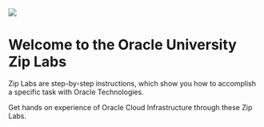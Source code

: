 ![](images/ziplabs-title.png.png)
---
# Welcome to the Oracle University Zip Labs

Zip Labs are step-by-step instructions, which show you how to accomplish a specific task with Oracle Technologies.

Get hands on experience of Oracle Cloud Infrastructure through these Zip Labs.